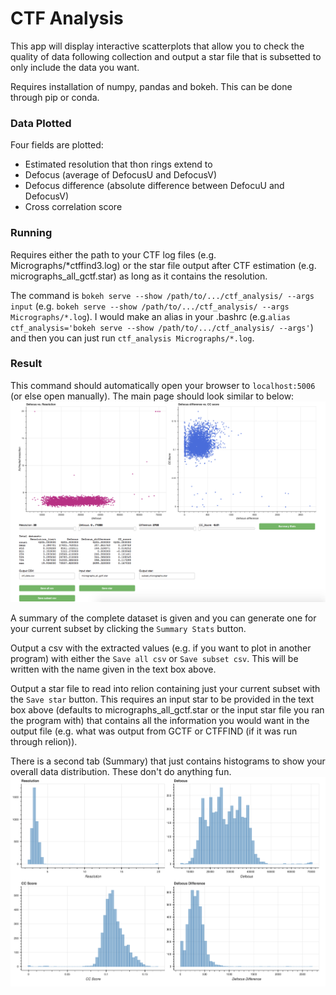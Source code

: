 # CTF Analysis
This app will display interactive scatterplots that allow you to check the quality of data following collection and output a star file that is subsetted to only include the data you want.

Requires installation of numpy, pandas and bokeh. This can be done through pip or conda.

### Data Plotted
Four fields are plotted: 
* Estimated resolution that thon rings extend to
* Defocus (average of DefocusU and DefocusV)
* Defocus difference (absolute difference between DefocuU and DefocusV)
* Cross correlation score

### Running
Requires either the path to your CTF log files (e.g. Micrographs/*ctffind3.log) or the star file output after CTF estimation (e.g. micrographs_all_gctf.star) as long as it contains the resolution.

The command is `bokeh serve --show /path/to/.../ctf_analysis/ --args input` (e.g. `bokeh serve --show /path/to/.../ctf_analysis/ --args Micrographs/*.log`). I would make an alias in your .bashrc (e.g.`alias ctf_analysis='bokeh serve --show /path/to/.../ctf_analysis/ --args'`) and then you can just run `ctf_analysis Micrographs/*.log`.

### Result
This command should automatically open your browser to `localhost:5006` (or else open manually). The main page should look similar to below:
![alt text](assets/main_page.png "Main Page example")

A summary of the complete dataset is given and you can generate one for your current subset by clicking the `Summary Stats` button.

Output a csv with the extracted values (e.g. if you want to plot in another program) with either the `Save all csv` or `Save subset csv`. This will be written with the name given in the text box above.

Output a star file to read into relion containing just your current subset with the `Save star` button. This requires an input star to be provided in the text box above (defaults to micrographs_all_gctf.star or the input star file you ran the program with) that contains all the information you would want in the output file (e.g. what was output from GCTF or CTFFIND (if it was run through relion)).

There is a second tab (Summary) that just contains histograms to show your overall data distribution. These don't do anything fun.
![alt text](assets/summary_page.png "Summary Page example")
